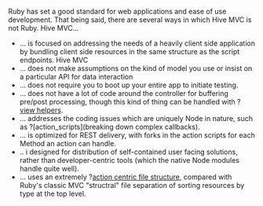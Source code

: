 Ruby has set a good standard for web applications and ease of use development. That being said, there are several ways in which Hive MVC is not Ruby. Hive MVC...

* ... is focused on addressing the needs of a heavily client side application by bundling client side resources in the same structure as the script endpoints. Hive MVC
* ... does not make assumptions on the kind of model you use or insist on a particular API for data interaction
* ... does not require you to boot up your entire app to initiate testing. 
* ... does not have a lot of code around the controller for buffering pre/post processing, though this kind of thing can be handled with ?[view helpers](view_helpers).
* ... addresses the coding issues which are uniquely Node in nature, such as ?[action_scripts](breaking down complex callbacks). 
* ... is optimized for REST delivery, with forks in the action scripts for each Method an action can handle. 
* .. i designed for distribution of self-contained user facing solutions, rather than developer-centric tools (which the native Node modules handle quite well).  
* ... uses an extremely ?[action centric file structure](actions), compared with Ruby's classic MVC "structral" file separation of sorting resources by type at the top level.